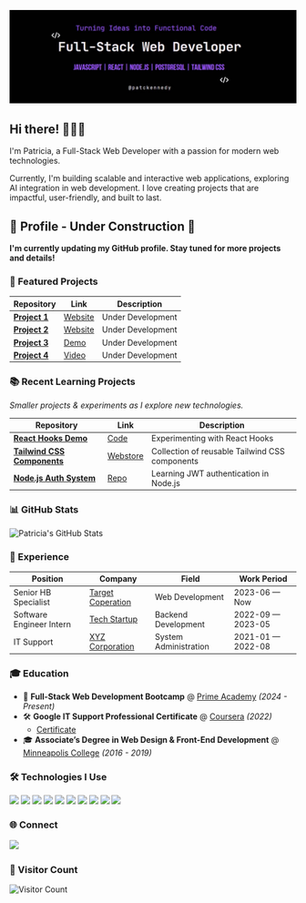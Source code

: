 ![Banner](https://github.com/patriciakennedy/patriciakennedy/raw/main/patickennedy.jpg)


## Hi there! 👩🏾‍💻

I'm Patricia, a Full-Stack Web Developer with a passion for modern web technologies.

Currently, I'm building scalable and interactive web applications, exploring AI integration in web development.
I love creating projects that are impactful, user-friendly, and built to last.



<h2>🚧 <b>Profile - Under Construction</b> 🚧</h2>
<p><b>I'm currently updating my GitHub profile. Stay tuned for more projects and details!</b></p>




### 📌 Featured Projects  

| Repository | Link | Description |
|------------|------|-------------|
| **[Project 1](#)** | [Website](#) | Under Development |
| **[Project 2](#)** | [Website](#) | Under Development |
| **[Project 3](#)** | [Demo](#) | Under Development |
| **[Project 4](#)** | [Video](#) | Under Development |



### 📚 Recent Learning Projects  
*Smaller projects & experiments as I explore new technologies.*  

| Repository | Link | Description |
|------------|------|-------------|
| **[React Hooks Demo](#)** | [Code](#) | Experimenting with React Hooks |
| **[Tailwind CSS Components](#)** | [Webstore](#) | Collection of reusable Tailwind CSS components |
| **[Node.js Auth System](#)** | [Repo](#) | Learning JWT authentication in Node.js |


### 📊 GitHub Stats  
<img src="https://github-readme-stats.vercel.app/api?username=patriciakennedy&show_icons=true&theme=radical" alt="Patricia's GitHub Stats">

### 👔 Experience  

| Position | Company | Field | Work Period |
|----------|---------|-------|------------|
| Senior HB Specialist | [Target Coperation](https://corporate.target.com/) | Web Development | 2023-06 — Now |
| Software Engineer Intern | [Tech Startup](https://startup-link.com) | Backend Development | 2022-09 — 2023-05 |
| IT Support | [XYZ Corporation](https://company.com) | System Administration | 2021-01 — 2022-08 |


### 🎓 Education  

- 📜 **Full-Stack Web Development Bootcamp** @ [Prime Academy](http://primeacademy.io/) *(2024 - Present)*
- 🛠 **Google IT Support Professional Certificate** @ [Coursera](https://www.coursera.org/) *(2022)*
     - [Certificate](https://www.coursera.org/account/accomplishments/professional-cert/UYLSBD8Y8LCD) 
- 🎓 **Associate’s Degree in Web Design & Front-End Development** @ [Minneapolis College](https://minneapolis.edu/) *(2016 - 2019)*


### 🛠 Technologies I Use
<p align="left">
  <img src="https://img.shields.io/badge/React-20232A?style=for-the-badge&logo=react&logoColor=61DAFB">
  <img src="https://img.shields.io/badge/Node.js-43853D?style=for-the-badge&logo=node.js&logoColor=white">
  <img src="https://img.shields.io/badge/JavaScript-323330?style=for-the-badge&logo=javascript&logoColor=F7DF1E">
  <img src="https://img.shields.io/badge/HTML5-E34F26?style=for-the-badge&logo=html5&logoColor=white">
  <img src="https://img.shields.io/badge/CSS3-1572B6?style=for-the-badge&logo=css3&logoColor=white">
  <img src="https://img.shields.io/badge/PostgreSQL-336791?style=for-the-badge&logo=postgresql&logoColor=white">
  <img src="https://img.shields.io/badge/NPM-CB3837?style=for-the-badge&logo=npm&logoColor=white">
  <img src="https://img.shields.io/badge/VS%20Code-007ACC?style=for-the-badge&logo=visual-studio-code&logoColor=white">
  <img src="https://img.shields.io/badge/Git-F05032?style=for-the-badge&logo=git&logoColor=white">
  <img src="https://img.shields.io/badge/Tailwind%20CSS-38B2AC?style=for-the-badge&logo=tailwind-css&logoColor=white">
</p>

### 🌐 Connect  

<p align="left">
  <a href="https://linkedin.com/in/YOUR-LINKEDIN" target="_blank">
    <img src="https://img.shields.io/badge/LinkedIn-0A66C2?style=for-the-badge&logo=linkedin&logoColor=white&logoWidth=30&label=">
  </a>
</p>


### 👀 Visitor Count  

![Visitor Count](https://komarev.com/ghpvc/?username=patriciakennedy&color=green&style=flat&label=Visitors)
